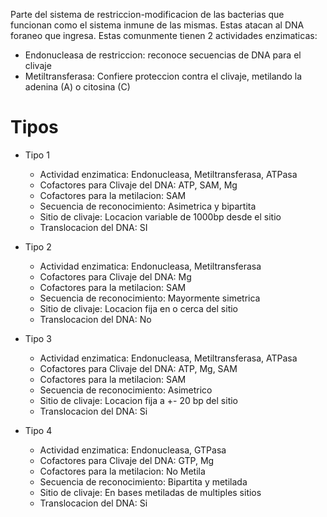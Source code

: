 Parte del sistema de restriccion-modificacion de las bacterias que funcionan como el sistema inmune de las mismas. Estas atacan al DNA foraneo que ingresa.
Estas comunmente tienen 2 actividades enzimaticas:
- Endonucleasa de restriccion: reconoce secuencias de DNA para el clivaje
- Metiltransferasa: Confiere proteccion contra el clivaje, metilando la adenina (A) o citosina (C) 
# Tipos

- Tipo 1
	- Actividad enzimatica:
	  Endonucleasa, Metiltransferasa, ATPasa
	- Cofactores para Clivaje del DNA:
	  ATP, SAM, Mg
	- Cofactores para la metilacion:
	   SAM
	- Secuencia de reconocimiento:
	   Asimetrica y bipartita
	- Sitio de clivaje:
	  Locacion variable de 1000bp desde el sitio
	- Translocacion del DNA:
	   SI

- Tipo 2
	- Actividad enzimatica:
	  Endonucleasa, Metiltransferasa
	- Cofactores para Clivaje del DNA:
	  Mg
	- Cofactores para la metilacion:
	  SAM
	- Secuencia de reconocimiento:
	   Mayormente simetrica
	- Sitio de clivaje:
	  Locacion fija en o cerca del sitio
	- Translocacion del DNA:
	  No

- Tipo 3
	- Actividad enzimatica:
	  Endonucleasa, Metiltransferasa, ATPasa
	- Cofactores para Clivaje del DNA:
	  ATP, Mg, SAM
	- Cofactores para la metilacion:
	  SAM
	- Secuencia de reconocimiento:
	  Asimetrico
	- Sitio de clivaje:
	  Locacion fija a +- 20 bp del sitio
	- Translocacion del DNA:
	  Si

- Tipo 4
	- Actividad enzimatica:
	  Endonucleasa, GTPasa
	- Cofactores para Clivaje del DNA:
	  GTP, Mg
	- Cofactores para la metilacion:
	  No Metila
	- Secuencia de reconocimiento:
	  Bipartita y metilada
	- Sitio de clivaje:
	  En bases metiladas de multiples sitios
	- Translocacion del DNA:
	  Si

